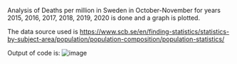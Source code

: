 Analysis of Deaths per million in Sweden in October-November for years 2015, 2016, 2017, 2018, 2019, 2020 is done and a graph is plotted.

The data source used is https://www.scb.se/en/finding-statistics/statistics-by-subject-area/population/population-composition/population-statistics/ 

Output of code is:
![image](https://github.com/pyedle/Analysis-of-Deaths-per-million-in-Sweden/assets/135822288/25878219-92c6-4b47-b0be-40a7279a380b)
